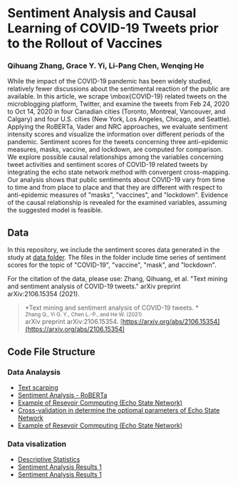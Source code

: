 # Sentiment Analysis and Causal Learning of COVID-19 Tweets prior to the Rollout of Vaccines


### Qihuang Zhang, Grace Y. Yi, Li-Pang Chen, Wenqing He



While the impact of the COVID-19 pandemic has been widely studied, relatively fewer discussions about the sentimental reaction of the public are available. In this article, we scrape \mbox{COVID-19} related tweets on the microblogging platform, Twitter, and examine the tweets from Feb 24, 2020 to Oct 14, 2020 in four Canadian cities (Toronto, Montreal, Vancouver, and Calgary) and four U.S. cities (New York, Los Angeles, Chicago, and Seattle). Applying  the RoBERTa,  Vader and NRC approaches, we evaluate sentiment intensity scores and visualize the information over different periods of the pandemic. Sentiment scores for the tweets concerning three anti-epidemic measures, masks, vaccine, and lockdown, are computed for comparison. We explore possible causal relationships among the variables concerning tweet activities and sentiment scores of COVID-19 related tweets by integrating the echo state network method with convergent cross-mapping. Our analysis shows that public sentiments about COVID-19 vary from time to time and from place to place and that they are different with respect to anti-epidemic measures of "masks",  "vaccines", and "lockdown". Evidence of the causal relationship is revealed for the examined variables, assuming the suggested model is feasible.

## Data 
In this repository, we include the sentiment scores data generated in the study at  [data folder](https://github.com/QihuangZhang/SentTwi/tree/main/data). The files in the folder include time series of sentiment scores for the topic of "COVID-19", "vaccine", "mask", and "lockdown".

For the citation of the data, please use:
 Zhang, Qihuang, et al. "Text mining and sentiment analysis of COVID-19 tweets." arXiv preprint arXiv:2106.15354 (2021).
> *Text mining and sentiment analysis of COVID-19 tweets. *<br />
> <small>Zhang Q., Yi G. Y., Chen L.-P., and He W. (2021)<br /></small>
> arXiv preprint arXiv:2106.15354. [https://arxiv.org/abs/2106.15354](https://arxiv.org/abs/2106.15354) 

## Code File Structure
### Data Analaysis
* [Text scarping](https://github.com/QihuangZhang/SentTwi/blob/main/code/python/scrapTweet.txt)
* [Sentiment Analysis - RoBERTa](https://github.com/QihuangZhang/SentTwi/blob/main/code/python/sentimentanalysis_roBERTa.py)
* [Example of Resevoir Commputing (Echo State Network)](https://github.com/QihuangZhang/COVID-AR-Error/blob/main/code/python/RC_compute.py)
* [Cross-validation in determine the optiomal parameters of Echo State Network](https://github.com/QihuangZhang/SentTwi/blob/main/code/python/crossvalid.py)
* [Example of Resevoir Commputing (Echo State Network)](https://github.com/QihuangZhang/COVID-AR-Error/blob/main/code/python/RC_compute.py)


### Data visalization
* [Descriptive Statistics](https://github.com/QihuangZhang/SentTwi/blob/main/code/R/descriptivestatistics_roberta.R)
* [Sentiment Analysis Results 1](https://github.com/QihuangZhang/SentTwi/blob/main/code/R/sentimentanalysis_roberta.R)
* [Sentiment Analysis Results 1](https://github.com/QihuangZhang/SentTwi/blob/main/code/R/sentimentanalysis.R)
